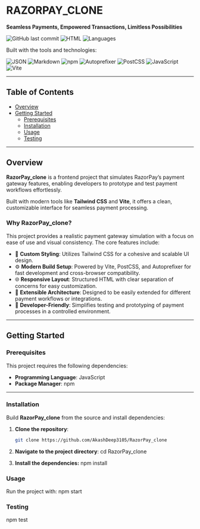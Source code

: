# RAZORPAY_CLONE

**Seamless Payments, Empowered Transactions, Limitless Possibilities**

![GitHub last commit](https://img.shields.io/github/last-commit/AkashDeep3105/RazorPay_clone)
![HTML](https://img.shields.io/badge/html-99.2%25-blue)
![Languages](https://img.shields.io/badge/languages-3-brightgreen)

Built with the tools and technologies:

![JSON](https://img.shields.io/badge/format-JSON-black)
![Markdown](https://img.shields.io/badge/docs-Markdown-blue)
![npm](https://img.shields.io/badge/npm-package-red)
![Autoprefixer](https://img.shields.io/badge/Autoprefixer-C42A2A?logo=autoprefixer)
![PostCSS](https://img.shields.io/badge/PostCSS-E44D26?logo=postcss)
![JavaScript](https://img.shields.io/badge/JavaScript-yellow?logo=javascript)
![Vite](https://img.shields.io/badge/Vite-blueviolet?logo=vite)

---

## Table of Contents

- [Overview](#overview)
- [Getting Started](#getting-started)
  - [Prerequisites](#prerequisites)
  - [Installation](#installation)
  - [Usage](#usage)
  - [Testing](#testing)

---

## Overview

**RazorPay_clone** is a frontend project that simulates RazorPay’s payment gateway features, enabling developers to prototype and test payment workflows effortlessly.

Built with modern tools like **Tailwind CSS** and **Vite**, it offers a clean, customizable interface for seamless payment processing.

### Why RazorPay_clone?

This project provides a realistic payment gateway simulation with a focus on ease of use and visual consistency. The core features include:

- 🎨 **Custom Styling**: Utilizes Tailwind CSS for a cohesive and scalable UI design.
- ⚙️ **Modern Build Setup**: Powered by Vite, PostCSS, and Autoprefixer for fast development and cross-browser compatibility.
- 🌐 **Responsive Layout**: Structured HTML with clear separation of concerns for easy customization.
- 🧩 **Extensible Architecture**: Designed to be easily extended for different payment workflows or integrations.
- 🚀 **Developer-Friendly**: Simplifies testing and prototyping of payment processes in a controlled environment.

---

## Getting Started

### Prerequisites

This project requires the following dependencies:

- **Programming Language**: JavaScript
- **Package Manager**: npm

---

### Installation

Build **RazorPay_clone** from the source and install dependencies:

1. **Clone the repository**:
   ```bash
   git clone https://github.com/AkashDeep3105/RazorPay_clone

2. **Navigate to the project directory**:
   cd RazorPay_clone

3. **Install the dependencies:**
   npm install

### Usage
   Run the project with: npm start

### Testing
  npm test

